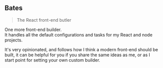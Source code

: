 
## Bates
> The React front-end butler

One more front-end builder.  
It handles all the default configurations and tasks for my React and node projects.

It's very opinionated, and follows how I think a modern front-end should be built, it can be helpful for you if you share the same ideas as me, or as I start point for setting your own custom builder.
